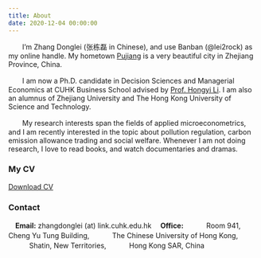 ```yaml
---
title: About
date: 2020-12-04 00:00:00
---
```


　　I’m Zhang Donglei (张栋磊 in Chinese), and use Banban (@lei2rock) as my online handle. My hometown [Pujiang](https://en.wikipedia.org/wiki/Pujiang_County,_Zhejiang) is a very beautiful city in Zhejiang Province, China. 

　　I am now a Ph.D. candidate in Decision Sciences and Managerial Economics at CUHK Business School advised by [Prof. Hongyi Li](https://www.bschool.cuhk.edu.hk/staff/li-hongyi/). I am also an alumnus of Zhejiang University and The Hong Kong University of Science and Technology. 

　　My research interests span the fields of applied microeconometrics, and I am recently interested in the topic about pollution regulation, carbon emission allowance trading and social welfare. Whenever I am not doing research, I love to read books, and watch documentaries and dramas.

### My CV

[<i class="ri-file-pdf-line"></i> Download CV](https://cos.dlzhang.com/files/cv_donglei_zhang.pdf)

### Contact

　**Email:** zhangdonglei (at) link.cuhk.edu.hk
　**Office:** 
　　　Room 941, Cheng Yu Tung Building,
　　　The Chinese University of Hong Kong,
　　　Shatin, New Territories,
　　　Hong Kong SAR, China